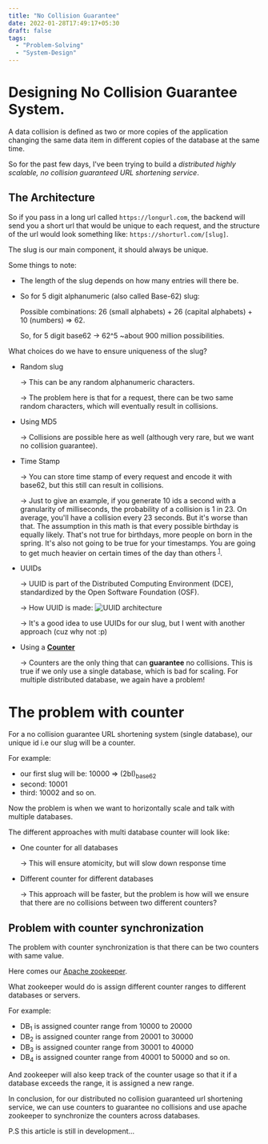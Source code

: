 ```yaml
---
title: "No Collision Guarantee"
date: 2022-01-28T17:49:17+05:30
draft: false
tags:
  - "Problem-Solving"
  - "System-Design"
---
```


# Designing No Collision Guarantee System.

A data collision is defined as two or more copies of the application changing the same data item in different copies of the database at the same time.

So for the past few days, I've been trying to build a _distributed highly scalable, no collision guaranteed URL shortening service_.

## The Architecture

So if you pass in a long url called `https://longurl.com`, the backend will send you a short url that would be unique to each request, and the structure of the url would look something like: `https://shorturl.com/[slug]`.

The slug is our main component, it should always be unique.

Some things to note:

- The length of the slug depends on how many entries will there be.
- So for 5 digit alphanumeric (also called Base-62) slug:

  Possible combinations: 26 (small alphabets) + 26 (capital alphabets) + 10 (numbers) => 62.

  So, for 5 digit base62 -> 62^5 ~about 900 million possibilities.

What choices do we have to ensure uniqueness of the slug?

- Random slug

  -> This can be any random alphanumeric characters.

  -> The problem here is that for a request, there can be two same random characters, which will eventually result in collisions.

- Using MD5

  -> Collisions are possible here as well (although very rare, but we want no collision guarantee).

- Time Stamp

  -> You can store time stamp of every request and encode it with base62, but this still can result in collisions.

  -> Just to give an example, if you generate 10 ids a second with a granularity of milliseconds, the probability of a collision is 1 in 23. On average, you'll have a collision every 23 seconds. But it's worse than that. The assumption in this math is that every possible birthday is equally likely. That's not true for birthdays, more people on born in the spring. It's also not going to be true for your timestamps. You are going to get much heavier on certain times of the day than others <sup>[1](https://softwareengineering.stackexchange.com/questions/305904/how-likely-are-collisions-of-timestamp-based-identifiers)</sup>.

- UUIDs

  -> UUID is part of the Distributed Computing Environment (DCE), standardized by the Open Software Foundation (OSF).

  -> How UUID is made:
  ![UUID architecture](https://i.stack.imgur.com/goiPw.png)

  -> It's a good idea to use UUIDs for our slug, but I went with another approach (cuz why not :p)

- Using a <u>**Counter**</u>

  -> Counters are the only thing that can **guarantee** no collisions. This is true if we only use a single database, which is bad for scaling. For multiple distributed database, we again have a problem!

# The problem with counter

For a no collision guarantee URL shortening system (single database), our unique id i.e our slug will be a counter.

For example:

- our first slug will be: 10000 => (2bI)<sub>base62</sub>
- second: 10001
- third: 10002 and so on.

Now the problem is when we want to horizontally scale and talk with multiple databases.

The different approaches with multi database counter will look like:

- One counter for all databases

  -> This will ensure atomicity, but will slow down response time

- Different counter for different databases

  -> This approach will be faster, but the problem is how will we ensure that there are no collisions between two different counters?

## Problem with counter synchronization

The problem with counter synchronization is that there can be two counters with same value.

Here comes our [Apache zookeeper](https://zookeeper.apache.org/).

What zookeeper would do is assign different counter ranges to different databases or servers.

For example:

- DB<sub>1</sub> is assigned counter range from 10000 to 20000
- DB<sub>2</sub> is assigned counter range from 20001 to 30000
- DB<sub>3</sub> is assigned counter range from 30001 to 40000
- DB<sub>4</sub> is assigned counter range from 40001 to 50000 and so on.

And zookeeper will also keep track of the counter usage so that it if a database exceeds the range, it is assigned a new range.

In conclusion, for our distributed no collision guaranteed url shortening service, we can use counters to guarantee no collisions and use apache zookeeper to synchronize the counters across databases.

P.S this article is still in development...
